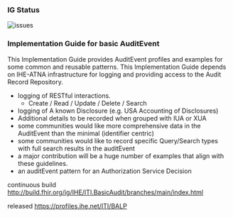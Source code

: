 <!--badges-->
### IG Status

![issues](https://img.shields.io/github/issues/IHE/ITI.BasicAudit)

<!--/badges-->

### Implementation Guide for basic AuditEvent 

This Implementation Guide provides AuditEvent profiles and examples for some common and reusable patterns. This Implementation Guide depends on IHE-ATNA infrastructure for logging and providing access to the Audit Record Repository. 
* logging of RESTful interactions. 
  * Create / Read / Update / Delete / Search
* logging of A known Disclosure (e.g. USA Accounting of Disclosures)
* Additional details to be recorded when grouped with IUA or XUA
* some communities would like more comprehensive data in the AuditEvent than the minimal (identifier centric)
* some communities would like to record specific Query/Search types with full search results in the auditEvent
* a major contribution will be a huge number of examples that align with these guidelines. 
* an auditEvent pattern for an Authorization Service Decision

continuous build http://build.fhir.org/ig/IHE/ITI.BasicAudit/branches/main/index.html

released https://profiles.ihe.net/ITI/BALP

